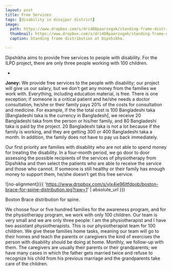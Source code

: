 ```yaml
---
layout: post
title: Free Services
tags: [disability in dinajpur district]
image:
  path: https://www.dropbox.com/s/dri408paarzxgak/standing-frame-distribution.jpg?raw=1
  thumbnail: https://www.dropbox.com/s/dri408paarzxgak/standing-frame-distribution.jpg?raw=1
  caption: Standing frame distribution at Dipshikha.

---
```

  
Dipshikha aims to provide free services to people with disability. For the ILPD project, there are only three people working with 100 children.

-

**Joney:** We provide free services to the people with disability; our project will give us our salary, but we don’t get any money from the families we work with. Everything, including education material, is free. There is one exception; if someone is a critical patient and he/she needs a doctor consultation, he/she or their family pays 20% of the costs for consultation and medicine. For example, if the the total cost is 100 Bangladeshi taka [Bangladeshi taka is the currency in Bangladesh], we receive 20 Bangladeshi taka from the person or his/her family, and 80 Bangladeshi taka is paid by the project. 20 Bangladeshi taka is not a lot because if the family is working, and they are getting 300 or 400 Bangladeshi taka a month. In addition, the family does not have to pay us back immediately. 

Our first priority are families with disability who are not able to spend money for treating the disability. In a four-month period, we go door to door assessing the possible recipients of the services of physiotherapy from Dipshikha and then select the patients who are able to receive the service and those who cannot. If someone is still healthy or their family has enough money to support them, he/she doesn’t get this free service. 

![no-alignment]({{ 'https://www.dropbox.com/s/ylx4je96ltfdpob/boston-brace-for-spine-distribution.jpg?raw=1' | absolute_url }})
  <figcaption>Boston Brace distribution for spine.</figcaption>
  
We choose four or five hundred families for the awareness program, and for the physiotherapy program, we work with only 100 children. Our team is very small and we are only three people: I am the physiotherapist and I have two assistant physiotherapists. This is our physiotherapist team for 100 children. We give these families home tasks, meaning our team will go to their homes and teach the parents or caregivers the kind of exercises the person with disability should be doing at home. Monthly, we follow-up with them. The caregivers are usually their parents or their grandparents; we have many cases in which the father gets married twice and refuse to recognize his child from his previous marriage and the grandparents take care of the children.
